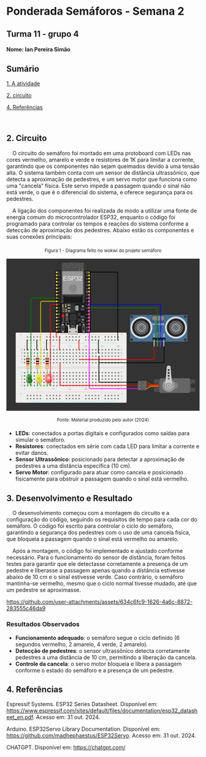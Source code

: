# Ponderada Semáforos - Semana 2
## Turma 11 - grupo 4
#### Nome: Ian Pereira Simão

## Sumário

[1. A atividade](#c2)

[2. circuito](#c3)

[4. Referências](#c4)

<br>


## <a name="c2"></a>2. Circuito
&nbsp;&nbsp;&nbsp; O circuito do semáforo foi montado em uma protoboard com LEDs nas cores vermelho, amarelo e verde e resistores de 1K para limitar a corrente, garantindo que os componentes não sejam queimados devido à uma tensão alta. O sistema também conta com um sensor de distância ultrassônico, que detecta a aproximação de pedestres, e um servo motor que funciona como uma "cancela" física. Este servo impede a passagem quando o sinal não está verde, o que é o diferencial do sistema, e oferece segurança para os pedestres.

&nbsp;&nbsp;&nbsp; A ligação dos componentes foi realizada de modo a utilizar uma fonte de energia comum do microcontrolador ESP32, enquanto o código foi programado para controlar os tempos e reações do sistema conforme a detecção de aproximação dos pedestres. Abaixo estão os componentes e suas conexões principais:

<div align="center">

   <sub>Figura 1 - Diagrama feito no wokwi do projeto semáforo </sub>

   <img src="ESP32_wokwi.png"> 

   <sup>Fonte: Material produzido pelo autor (2024)</sup>

</div>

- **LEDs**: conectados a portas digitais e configurados como saídas para simular o semáforo.
- **Resistores**: conectados em série com cada LED para limitar a corrente e evitar danos.
- **Sensor Ultrassônico**: posicionado para detectar a aproximação de pedestres a uma distância específica (10 cm).
- **Servo Motor**: configurado para atuar como cancela e posicionado fisicamente para obstruir a passagem quando o sinal está vermelho.

## <a name="c3"></a>3. Desenvolvimento e Resultado

&nbsp;&nbsp;&nbsp; O desenvolvimento começou com a montagem do circuito e a configuração do código, seguindo os requisitos de tempo para cada cor do semáforo. O código foi escrito para controlar o ciclo do semáforo, garantindo a segurança dos pedestres com o uso de uma cancela física, que bloqueia a passagem quando o sinal está vermelho ou amarelo. 

&nbsp;&nbsp;&nbsp; Após a montagem, o código foi implementado e ajustado conforme necessário. Para o funcionamento do sensor de distância, foram feitos testes para garantir que ele detectasse corretamente a presença de um pedestre e liberasse a passagem apenas quando a distância estivesse abaixo de 10 cm e o sinal estivesse verde. Caso contrário, o semáforo mantinha-se vermelho, mesmo que o ciclo normal tivesse mudado, até que um pedestre se aproximasse.

https://github.com/user-attachments/assets/634c6fc9-1626-4a6c-8872-283555c46da9

### Resultados Observados
- **Funcionamento adequado**: o semáforo segue o ciclo definido (6 segundos vermelho, 2 amarelo, 4 verde, 2 amarelo).
- **Detecção de pedestres**: o sensor ultrassônico detecta corretamente pedestres a uma distância de 10 cm, permitindo a liberação da cancela.
- **Controle da cancela**: o servo motor bloqueia e libera a passagem conforme o estado do semáforo e a presença de um pedestre.

## <a name="#c4"></a>4. Referências
Espressif Systems. ESP32 Series Datasheet. Disponível em: https://www.espressif.com/sites/default/files/documentation/esp32_datasheet_en.pdf. Acesso em: 31 out. 2024.

Arduino. ESP32Servo Library Documentation. Disponível em: https://github.com/madhephaestus/ESP32Servo. Acesso em: 31 out. 2024.

CHATGPT. Disponível em: https://chatgpt.com/
